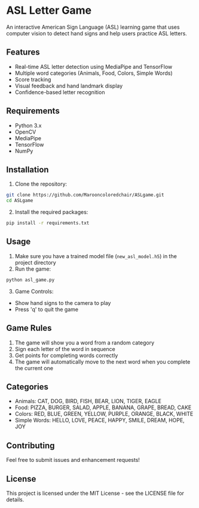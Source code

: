 # ASL Letter Game

An interactive American Sign Language (ASL) learning game that uses computer vision to detect hand signs and help users practice ASL letters.

## Features

- Real-time ASL letter detection using MediaPipe and TensorFlow
- Multiple word categories (Animals, Food, Colors, Simple Words)
- Score tracking
- Visual feedback and hand landmark display
- Confidence-based letter recognition

## Requirements

- Python 3.x
- OpenCV
- MediaPipe
- TensorFlow
- NumPy

## Installation

1. Clone the repository:
```bash
git clone https://github.com/Marooncoloredchair/ASLgame.git
cd ASLgame
```

2. Install the required packages:
```bash
pip install -r requirements.txt
```

## Usage

1. Make sure you have a trained model file (`new_asl_model.h5`) in the project directory
2. Run the game:
```bash
python asl_game.py
```

3. Game Controls:
- Show hand signs to the camera to play
- Press 'q' to quit the game

## Game Rules

1. The game will show you a word from a random category
2. Sign each letter of the word in sequence
3. Get points for completing words correctly
4. The game will automatically move to the next word when you complete the current one

## Categories

- Animals: CAT, DOG, BIRD, FISH, BEAR, LION, TIGER, EAGLE
- Food: PIZZA, BURGER, SALAD, APPLE, BANANA, GRAPE, BREAD, CAKE
- Colors: RED, BLUE, GREEN, YELLOW, PURPLE, ORANGE, BLACK, WHITE
- Simple Words: HELLO, LOVE, PEACE, HAPPY, SMILE, DREAM, HOPE, JOY

## Contributing

Feel free to submit issues and enhancement requests!

## License

This project is licensed under the MIT License - see the LICENSE file for details. 